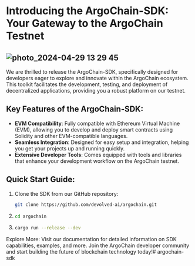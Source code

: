 # Introducing the ArgoChain-SDK: Your Gateway to the ArgoChain Testnet
![photo_2024-04-29 13 29 45](https://github.com/Devolved-AI/Argochain/assets/96510238/9989a2c0-dbdf-4baa-b8fc-54e3c75f7445)
------------------
We are thrilled to release the ArgoChain-SDK, specifically designed for developers eager to explore and innovate within the ArgoChain ecosystem. This toolkit facilitates the development, testing, and deployment of decentralized applications, providing you a robust platform on our testnet.


## Key Features of the ArgoChain-SDK:

- **EVM Compatibility**: Fully compatible with Ethereum Virtual Machine (EVM), allowing you to develop and deploy smart contracts using Solidity and other EVM-compatible languages.
- **Seamless Integration**: Designed for easy setup and integration, helping you get your projects up and running quickly.
- **Extensive Developer Tools**: Comes equipped with tools and libraries that enhance your development workflow on the ArgoChain testnet.

## Quick Start Guide:

1. Clone the SDK from our GitHub repository:
   ```bash
   git clone https://github.com/devolved-ai/argochain.git
2. ```bash
   cd argochain
3. ```bash
   cargo run --release --dev

Explore More:
Visit our documentation for detailed information on SDK capabilities, examples, and more. Join the ArgoChain developer community and start building the future of blockchain technology today!# argochain-sdk
